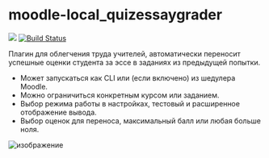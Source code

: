 # moodle-local_quizessaygrader

[![](https://img.shields.io/github/v/release/Snickser/moodle-paygw_bepaid.svg)](https://github.com/Snickser/moodle-paygw_bepaid/releases)
[![Build Status](https://github.com/Snickser/moodle-paygw_bepaid/actions/workflows/moodle-ci.yml/badge.svg)](https://github.com/Snickser/moodle-paygw_bepaid/actions/workflows/moodle-ci.yml)

Плагин для облегчения труда учителей, автоматически переносит успешные оценки студента за эссе в заданиях из предыдущей попытки.

- Может запускаться как CLI или (если включено) из шедулера Moodle.
- Можно ограничиться конкретным курсом или заданием.
- Выбор режима работы в настройках, тестовый и расширенное отображение вывода.
- Выбор оценок для переноса, максимальный балл или любая больше ноля. 

![изображение](https://github.com/user-attachments/assets/fb87d08c-0ba1-45ea-a8d8-2d9de1510fb6)
